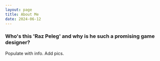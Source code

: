```yaml
---
layout: page
title: About Me
date: 2024-06-12
---
```


### Who's this 'Raz Peleg' and why is he such a promising game designer?

Populate with info.
Add pics.
